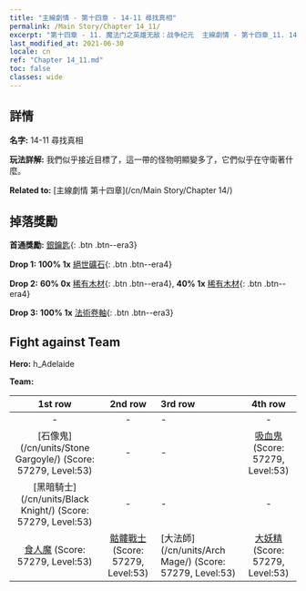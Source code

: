 ```yaml
---
title: "主線劇情 - 第十四章 - 14-11 尋找真相"
permalink: /Main Story/Chapter 14_11/
excerpt: "第十四章 - 11. 魔法门之英雄无敌：战争纪元  主線劇情 - 第十四章_11. 14-11 尋找真相"
last_modified_at: 2021-06-30
locale: cn
ref: "Chapter 14_11.md"
toc: false
classes: wide
---
```


## 詳情

 **名字:** 14-11 尋找真相

 **玩法詳解:** 我們似乎接近目標了，這一帶的怪物明顯變多了，它們似乎在守衛著什麼。

 **Related to:** [主線劇情 第十四章](/cn/Main Story/Chapter 14/)

## 掉落獎勵

 **首通獎勵:** [銀鑰匙](/cn/Items/con_693/){: .btn .btn--era3}

 **Drop 1:** **100% 1x** [絕世礦石](/cn/Items/mat_47/){: .btn .btn--era4}

 **Drop 2:** **60% 0x** [稀有木材](/cn/Items/mat_41/){: .btn .btn--era4}, **40% 1x** [稀有木材](/cn/Items/mat_41/){: .btn .btn--era4}

 **Drop 3:** **100% 1x** [法術卷軸](/cn/Items/con_694/){: .btn .btn--era3}


## Fight against Team
 **Hero:** h_Adelaide

 **Team:**


  | 1st row | 2nd row | 3rd row | 4th row |
  |:----:|:----:|:----|:----:|
  | - | - | - | - |
  | [石像鬼](/cn/units/Stone Gargoyle/) (Score: 57279, Level:53)  | - | - | [吸血鬼](/cn/units/Vampire/) (Score: 57279, Level:53)  |
  | [黑暗騎士](/cn/units/Black Knight/) (Score: 57279, Level:53)  | - | - | - |
  | [食人魔](/cn/units/Ogre/) (Score: 57279, Level:53)  | [骷髏戰士](/cn/units/Skeleton/) (Score: 57279, Level:53)  | [大法師](/cn/units/Arch Mage/) (Score: 57279, Level:53)  | [大妖精](/cn/units/Gremlin/) (Score: 57279, Level:53)  |


